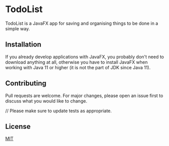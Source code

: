 # TodoList

TodoList is a JavaFX app for saving and organising things to be done in a simple way.

## Installation

If you already develop applications with JavaFX, you probably don't need to download anything at all, otherwise you have to install JavaFX when working with Java 11 or higher (it is not the part of JDK since Java 11).

## Contributing
Pull requests are welcome. For major changes, please open an issue first to discuss what you would like to change.

// Please make sure to update tests as appropriate.

## License
[MIT](https://choosealicense.com/licenses/mit/)
